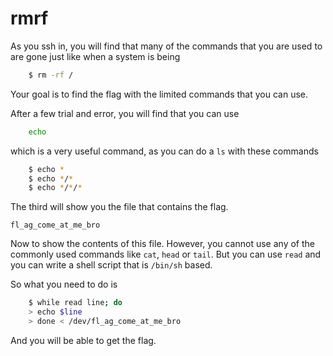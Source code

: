 # rmrf

As you ssh in, you will find that many of the commands that you are used to are gone just like when a system is being
```sh
    $ rm -rf /
```
Your goal is to find the flag with the limited commands that you can use.

After a few trial and error, you will find that you can use
```sh
    echo
```
which is a very useful command, as you can do a ```ls``` with these commands
```sh
    $ echo *
    $ echo */*
    $ echo */*/*
```
The third will show you the file that contains the flag.
```
fl_ag_come_at_me_bro
```
Now to show the contents of this file. However, you cannot use any of the commonly used commands like ```cat```, ```head``` or ```tail```. But you can use ```read``` and you can write a shell script that is ```/bin/sh``` based.

So what you need to do is
```sh
    $ while read line; do    
    > echo $line    
    > done < /dev/fl_ag_come_at_me_bro
```
And you will be able to get the flag.
